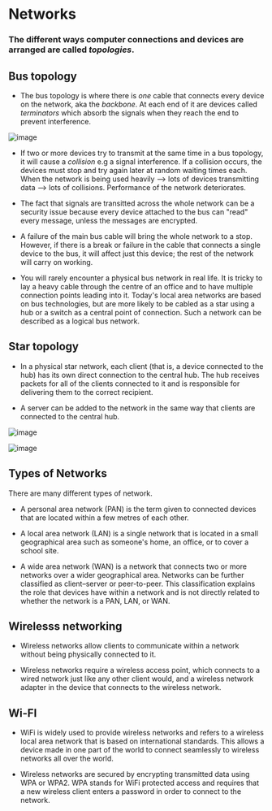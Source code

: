 # Networks

### The different ways computer connections and devices are arranged are called *topologies*.

## Bus topology

- The bus topology is where there is *one* cable that connects every device on the network, aka the *backbone*. At each end of it are devices called *terminators* which absorb the signals when they reach the end to prevent interference. 

![image](https://github.com/Minwauu/Network-topologies/assets/110039102/77e1fefb-5d75-4993-900c-ac16ea51f81c)

- If two or more devices try to transmit at the same time in a bus topology, it will cause a *collision* e.g a signal interference. If a collision occurs, the devices must stop and try again later at random waiting times each. When the network is being used heavily --> lots of devices transmitting data --> lots of collisions. Performance of the network deteriorates.

- The fact that signals are transitted across the whole network can be a security issue because every device attached to the bus can "read" every message, unless the messages are encrypted.

- A failure of the main bus cable will bring the whole network to a stop. However, if there is a break or failure in the cable that connects a single device to the bus, it will affect just this device; the rest of the network will carry on working.

- You will rarely encounter a physical bus network in real life. It is tricky to lay a heavy cable through the centre of an office and to have multiple connection points leading into it. Today's local area networks are based on bus technologies, but are more likely to be cabled as a star using a hub or a switch as a central point of connection. Such a network can be described as a logical bus network.

## Star topology

- In a physical star network, each client (that is, 
a device connected to the hub) has its own 
direct connection to the central hub. The hub 
receives packets for all of the clients 
connected to it and is responsible for 
delivering them to the correct recipient. 

- A server can be added to the network in the 
same way that clients are connected to the 
central hub. 

![image](https://github.com/Minwauu/Network-topologies/assets/110039102/b932799d-f29c-4bcb-b08e-e9d2ea8c141c)


![image](https://github.com/Minwauu/Network-topologies/assets/110039102/4e3a60f4-34ed-4951-b53a-c58cafedf9b6)

## Types of Networks

There are many different types of network.

- A personal area network (PAN) is the term given to connected devices that are located within a few metres of each other.

- A local area network (LAN) is a single network that is located in a small geographical area such as someone's home, an office, or to cover a school site.

- A wide area network (WAN) is a network that connects two or more networks over a wider geographical area. Networks can be further classified as client–server or peer-to-peer. This classification explains the role that devices have within a network and is not directly related to whether the network is a PAN, LAN, or WAN.

## Wirelesss networking

- Wireless networks allow clients to communicate 
within a network without being physically 
connected to it. 

- Wireless networks require a wireless access 
point, which connects to a wired network just like 
any other client would, and a wireless network 
adapter in the device that connects to the wireless 
network. 


## Wi-FI

- WiFi is widely used to provide wireless networks 
and refers to a wireless local area network that is 
based on international standards. This allows a 
device made in one part of the world to connect seamlessly to wireless networks all over
the world.

- Wireless networks are secured by encrypting transmitted data using WPA or WPA2. WPA 
stands for WiFi protected access and requires that a new wireless client enters a
password in order to connect to the network. 
